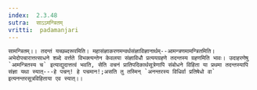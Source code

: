 ```yaml
---
index:  2.3.48
sutra:  साऽऽमन्त्रितम्
vritti:  padamanjari
---
```


	सामन्त्रितम्।। तदन्तं यच्छब्दरूपमिति। महासंज्ञाकरणमन्वर्थसंज्ञाविज्ञानार्थम्--आमन्त्रणमामन्त्रितमिति। अभेदोपचारात्तत्साधने शब्दे वर्त्तते विभक्त्यन्तेन केवलया संज्ञाविधौ प्रत्ययग्रहणे तदन्तस्य ग्रहणमिति भावः। उदाहरणेषु `आमन्त्रितस्य च` इत्याद्युदात्तत्वं भवति, सेति वचनं प्रातिपदिकार्थसूत्रेणापि संबोधने विहिता या प्रथमा तदन्तस्यापि संज्ञा यथा स्यात्---हे पचन्! हे पचमान!;असति तु तस्मिन् `अनन्तरस्य विधिर्वा प्रतिषेधो वा` इत्यनन्तरसूत्रविहिताया एव स्यात्।।
